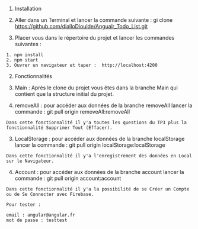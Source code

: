 1. Installation
  1. Aller dans un Terminal et lancer la commande suivante : 
  gi clone https://github.com/dialloDioulde/Angualr_Todo_List.git
 
  2. Placer vous dans le répertoire du projet et lancer les commandes suivantes : 
  
    1. npm install
    2. npm start
    3. Ouvrer un navigateur et taper :  http://localhost:4200
    
2. Fonctionnalités 
  1. Main : 
    Après le clone du projet vous êtes dans la branche Main qui contient que la structure initial du projet.
    
  3. removeAll : 
    pour accéder aux données de la branche removeAll lancer la commande : 
    git pull origin removeAll:removeAll
    
    Dans cette fonctionnalité il y'a toutes les questions du TP3 plus la fonctionnalité Supprimer Tout (Éffacer).
    
  3. LocalStorage : 
    pour accéder aux données de la branche localStorage lancer la commande : 
    git pull origin localStorage:localStorage
    
    Dans cette fonctionnalité il y'a l'enregistrement des données en Local sur le Navigateur. 
    
  4. Account : 
    pour accéder aux données de la branche account lancer la commande : 
    git pull origin account:account
    
    Dans cette fonctionnalité il y'a la possibilité de se Créer un Compte ou de Se Connecter avec Firebase. 
    
    Pour tester : 
    
    email : angular@angular.fr
    mot de passe : testtest
    
